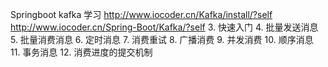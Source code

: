 Springboot kafka 学习
http://www.iocoder.cn/Kafka/install/?self
http://www.iocoder.cn/Spring-Boot/Kafka/?self
3. 快速入门
4. 批量发送消息
5. 批量消费消息
6. 定时消息
7. 消费重试
8. 广播消费
9. 并发消费
10. 顺序消息
11. 事务消息
12. 消费进度的提交机制